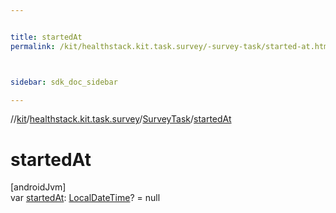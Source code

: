 ```yaml
---


title: startedAt
permalink: /kit/healthstack.kit.task.survey/-survey-task/started-at.html



sidebar: sdk_doc_sidebar

---
```



//[kit](/kit.html)/[healthstack.kit.task.survey](../index.html)/[SurveyTask](index.html)/[startedAt](started-at.html)



# startedAt



[androidJvm]\
var [startedAt](started-at.html): [LocalDateTime](https://developer.android.com/reference/kotlin/java/time/LocalDateTime.html)? = null






